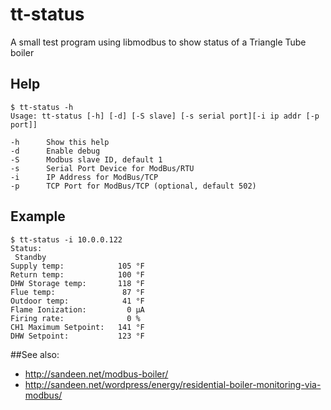 # tt-status
A small test program using libmodbus to show status of a Triangle Tube boiler

## Help

    $ tt-status -h
    Usage: tt-status [-h] [-d] [-S slave] [-s serial port][-i ip addr [-p port]]
    
    -h      Show this help
    -d      Enable debug
    -S      Modbus slave ID, default 1
    -s      Serial Port Device for ModBus/RTU
    -i      IP Address for ModBus/TCP
    -p      TCP Port for ModBus/TCP (optional, default 502)

## Example
    $ tt-status -i 10.0.0.122
    Status:
     Standby
    Supply temp:            105 °F
    Return temp:            100 °F
    DHW Storage temp:       118 °F
    Flue temp:               87 °F
    Outdoor temp:            41 °F
    Flame Ionization:         0 μA
    Firing rate:              0 %
    CH1 Maximum Setpoint:   141 °F
    DHW Setpoint:           123 °F

##See also:
* http://sandeen.net/modbus-boiler/
* http://sandeen.net/wordpress/energy/residential-boiler-monitoring-via-modbus/

